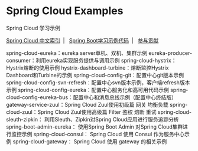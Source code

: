 # Spring Cloud Examples

Spring Cloud 学习示例

[Spring Cloud 中文索引](https://github.com/ityouknow/awesome-spring-cloud)  &nbsp;| &nbsp; [Spring Boot学习示例代码](https://github.com/ityouknow/spring-boot-examples)  &nbsp;| &nbsp; [参与贡献](https://github.com/ityouknow/spring-cloud-examples/issues)



spring-cloud-eureka：eureka server单机、双机、集群示例
eureka-producer-consumer：利用eureka实现服务提供与调用示例
spring-cloud-hystrix：Hystrix熔断的使用示例
hystrix-dashboard-turbine：熔断监控Hystrix Dashboard和Turbine的示例
spring-cloud-config-git：配置中心git版本示例
spring-cloud-config-svn-refresh：配置中心svn版本示例，客户端refresh版本示例
spring-cloud-config-eureka：配置中心服务化和高可用代码示例
spring-cloud-config-eureka-bus：配置中心和消息总线示例（配置中心终结版）
gateway-service-zuul：Spring Cloud Zuul使用初级篇 网关 均衡负载
spring-cloud-zuul：Spring Cloud Zuul使用高级篇 Filter 鉴权 熔断 重试
spring-cloud-sleuth-zipkin： 利用Sleuth、Zipkin对Spring Cloud应用进行服务追踪分析
spring-boot-admin-eureka： 使用Spring Boot Admin 对Spring Cloud集群进行监控示例
spring-cloud-consul： Spring Cloud 使用 Consul 作为服务中心示例
spring-cloud-gateway： Spring Cloud 使用 gateway 的相关示例